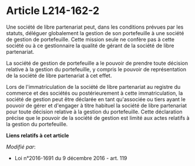 # Article L214-162-2

Une société de libre partenariat peut, dans les conditions prévues par les statuts, déléguer globalement la gestion de son
portefeuille à une société de gestion de portefeuille. Cette mission seule ne confère pas à cette société ou à ce
gestionnaire la qualité de gérant de la société de libre partenariat. 

La société de gestion de portefeuille a le pouvoir de prendre toute décision relative à la gestion du portefeuille, y compris
le pouvoir de représentation de la société de libre partenariat à cet effet.

Lors de l'immatriculation de la société de libre partenariat au registre  du commerce et des sociétés ou postérieurement à
cette immatriculation,  la société de gestion peut être déclarée en tant qu'associée ou tiers  ayant le pouvoir de gérer et
d'engager à titre habituel la société de  libre partenariat pour toute décision relative à la gestion du  portefeuille. Cette
déclaration précise que le pouvoir de la société de  gestion est limité aux actes relatifs à la gestion du portefeuille.

**Liens relatifs à cet article**

_Modifié par_:

  - Loi n°2016-1691 du 9 décembre 2016 - art. 119
